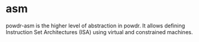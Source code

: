 # asm

powdr-asm is the higher level of abstraction in powdr. It allows defining Instruction Set Architectures (ISA) using virtual and constrained machines.